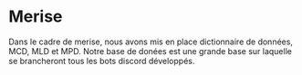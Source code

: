 # Merise

Dans le cadre de merise, nous avons mis en place dictionnaire de données, MCD, MLD et MPD.
Notre base de donées est une grande base sur laquelle se brancheront tous les bots discord développés.